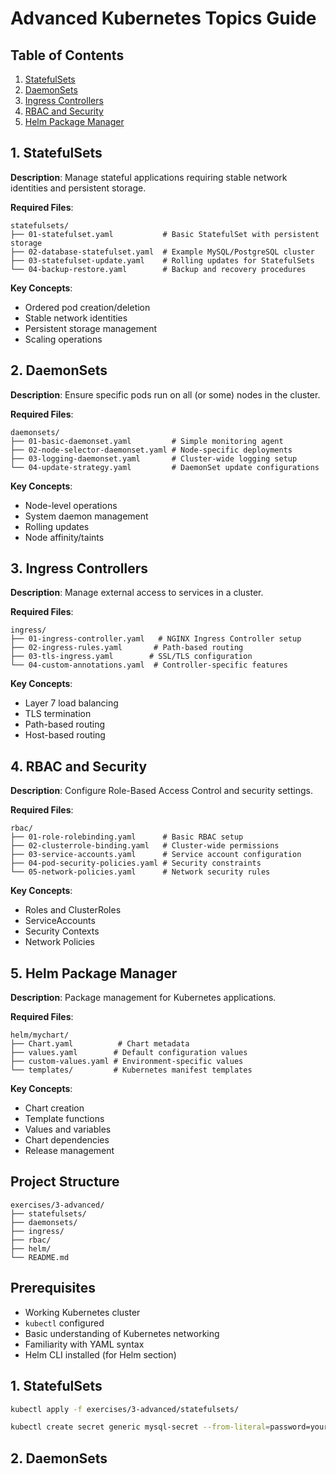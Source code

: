 # Advanced Kubernetes Topics Guide

## Table of Contents
1. [StatefulSets](#statefulsets)
2. [DaemonSets](#daemonsets)
3. [Ingress Controllers](#ingress-controllers)
4. [RBAC and Security](#rbac-and-security)
5. [Helm Package Manager](#helm-package-manager)

## 1. StatefulSets

**Description**: Manage stateful applications requiring stable network identities and persistent storage.

**Required Files**:
```
statefulsets/
├── 01-statefulset.yaml           # Basic StatefulSet with persistent storage
├── 02-database-statefulset.yaml  # Example MySQL/PostgreSQL cluster
├── 03-statefulset-update.yaml    # Rolling updates for StatefulSets
└── 04-backup-restore.yaml        # Backup and recovery procedures
```

**Key Concepts**:
* Ordered pod creation/deletion
* Stable network identities
* Persistent storage management
* Scaling operations

## 2. DaemonSets

**Description**: Ensure specific pods run on all (or some) nodes in the cluster.

**Required Files**:
```
daemonsets/
├── 01-basic-daemonset.yaml         # Simple monitoring agent
├── 02-node-selector-daemonset.yaml # Node-specific deployments
├── 03-logging-daemonset.yaml       # Cluster-wide logging setup
└── 04-update-strategy.yaml         # DaemonSet update configurations
```

**Key Concepts**:
* Node-level operations
* System daemon management
* Rolling updates
* Node affinity/taints

## 3. Ingress Controllers

**Description**: Manage external access to services in a cluster.

**Required Files**:
```
ingress/
├── 01-ingress-controller.yaml   # NGINX Ingress Controller setup
├── 02-ingress-rules.yaml       # Path-based routing
├── 03-tls-ingress.yaml        # SSL/TLS configuration
└── 04-custom-annotations.yaml  # Controller-specific features
```

**Key Concepts**:
* Layer 7 load balancing
* TLS termination
* Path-based routing
* Host-based routing

## 4. RBAC and Security

**Description**: Configure Role-Based Access Control and security settings.

**Required Files**:
```
rbac/
├── 01-role-rolebinding.yaml      # Basic RBAC setup
├── 02-clusterrole-binding.yaml   # Cluster-wide permissions
├── 03-service-accounts.yaml      # Service account configuration
├── 04-pod-security-policies.yaml # Security constraints
└── 05-network-policies.yaml      # Network security rules
```

**Key Concepts**:
* Roles and ClusterRoles
* ServiceAccounts
* Security Contexts
* Network Policies

## 5. Helm Package Manager

**Description**: Package management for Kubernetes applications.

**Required Files**:
```
helm/mychart/
├── Chart.yaml          # Chart metadata
├── values.yaml        # Default configuration values
├── custom-values.yaml # Environment-specific values
└── templates/         # Kubernetes manifest templates
```

**Key Concepts**:
* Chart creation
* Template functions
* Values and variables
* Chart dependencies
* Release management

## Project Structure
```
exercises/3-advanced/
├── statefulsets/
├── daemonsets/
├── ingress/
├── rbac/
├── helm/
└── README.md
```

## Prerequisites
* Working Kubernetes cluster
* `kubectl` configured
* Basic understanding of Kubernetes networking
* Familiarity with YAML syntax
* Helm CLI installed (for Helm section)


## 1. StatefulSets

```sh
kubectl apply -f exercises/3-advanced/statefulsets/

kubectl create secret generic mysql-secret --from-literal=password=yourpassword
```

## 2. DaemonSets

```sh


```